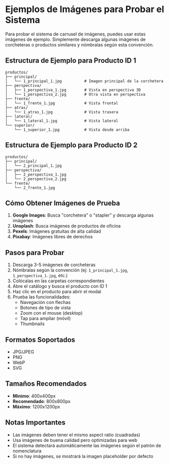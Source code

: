 # Ejemplos de Imágenes para Probar el Sistema

Para probar el sistema de carrusel de imágenes, puedes usar estas imágenes de ejemplo. Simplemente descarga algunas imágenes de corcheteras o productos similares y nómbralas según esta convención.

## Estructura de Ejemplo para Producto ID 1

```
productos/
├── principal/
│   └── 1_principal_1.jpg          # Imagen principal de la corchetera
├── perspectiva/
│   ├── 1_perspectiva_1.jpg        # Vista en perspectiva 3D
│   └── 1_perspectiva_2.jpg        # Otra vista en perspectiva
├── frente/
│   └── 1_frente_1.jpg             # Vista frontal
├── atras/
│   └── 1_atras_1.jpg              # Vista trasera
├── lateral/
│   └── 1_lateral_1.jpg            # Vista lateral
└── superior/
    └── 1_superior_1.jpg           # Vista desde arriba
```

## Estructura de Ejemplo para Producto ID 2

```
productos/
├── principal/
│   └── 2_principal_1.jpg
├── perspectiva/
│   ├── 2_perspectiva_1.jpg
│   └── 2_perspectiva_2.jpg
└── frente/
    └── 2_frente_1.jpg
```

## Cómo Obtener Imágenes de Prueba

1. **Google Images**: Busca "corchetera" o "stapler" y descarga algunas imágenes
2. **Unsplash**: Busca imágenes de productos de oficina
3. **Pexels**: Imágenes gratuitas de alta calidad
4. **Pixabay**: Imágenes libres de derechos

## Pasos para Probar

1. Descarga 3-5 imágenes de corcheteras
2. Nómbralas según la convención (ej: `1_principal_1.jpg`, `1_perspectiva_1.jpg`, etc.)
3. Colócalas en las carpetas correspondientes
4. Abre el catálogo y busca el producto con ID 1
5. Haz clic en el producto para abrir el modal
6. Prueba las funcionalidades:
   - Navegación con flechas
   - Botones de tipo de vista
   - Zoom con el mouse (desktop)
   - Tap para ampliar (móvil)
   - Thumbnails

## Formatos Soportados

- JPG/JPEG
- PNG
- WebP
- SVG

## Tamaños Recomendados

- **Mínimo**: 400x400px
- **Recomendado**: 800x800px
- **Máximo**: 1200x1200px

## Notas Importantes

- Las imágenes deben tener el mismo aspect ratio (cuadradas)
- Usa imágenes de buena calidad pero optimizadas para web
- El sistema detectará automáticamente las imágenes según el patrón de nomenclatura
- Si no hay imágenes, se mostrará la imagen placeholder por defecto
